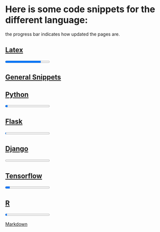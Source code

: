 

# Here is some code snippets for the different language:
the progress bar indicates how updated the pages are.

## [Latex](latex/)
<progress value="80" max="100"></progress>

## [General Snippets](general_snippets/)

## [Python](python/)
<progress value="5" max="100"></progress>
## [Flask](Flask/)
<progress value="1" max="100"></progress>
## [Django](Django/)
<progress value="0" max="100"></progress>
## [Tensorflow](http://niklasinde.github.io/datascience/tensorflow/)
<progress value="10" max="100"></progress>
## [R](R/)
<progress value="4" max="100"></progress>

[Markdown](https://guides.github.com/features/mastering-markdown/)<br/>
